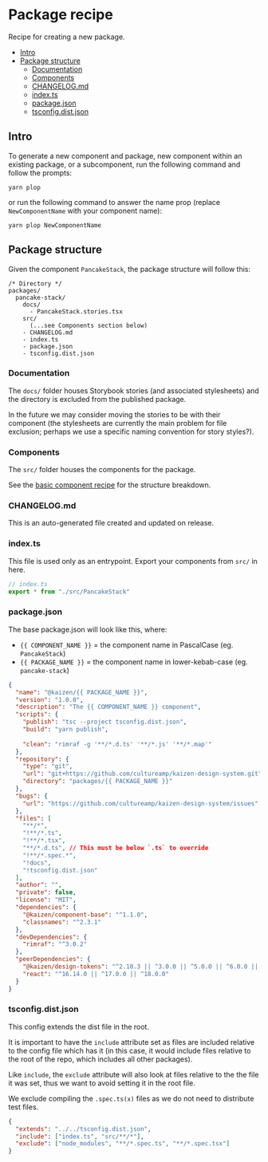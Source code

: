 # Package recipe

Recipe for creating a new package.

- [Intro](#intro)
- [Package structure](#package-structure)
  - [Documentation](#documentation)
  - [Components](#components)
  - [CHANGELOG.md](#changelogmd)
  - [index.ts](#indexts)
  - [package.json](#packagejson)
  - [tsconfig.dist.json](#tsconfigdistjson)

## Intro

To generate a new component and package, new component within an existing package, or a subcomponent,
run the following command and follow the prompts:
```
yarn plop
```
or run the following command to answer the name prop (replace `NewComponentName` with your component name):
```
yarn plop NewComponentName
```

## Package structure

Given the component `PancakeStack`, the package structure will follow this:

```
/* Directory */
packages/
  pancake-stack/
    docs/
      - PancakeStack.stories.tsx
    src/
      (...see Components section below)
    - CHANGELOG.md
    - index.ts
    - package.json
    - tsconfig.dist.json
```

### Documentation

The `docs/` folder houses Storybook stories (and associated stylesheets) and the directory is excluded from the published package.

In the future we may consider moving the stories to be with their component (the stylesheets are currently the main problem for file exclusion; perhaps we use a specific naming convention for story styles?).

### Components

The `src/` folder houses the components for the package.

See the [basic component recipe](basic-component.md) for the structure breakdown.

### CHANGELOG.md

This is an auto-generated file created and updated on release.

### index.ts

This file is used only as an entrypoint. Export your components from `src/` in here.

```ts
// index.ts
export * from "./src/PancakeStack"
```

### package.json

The base package.json will look like this, where:
- `{{ COMPONENT_NAME }}` = the component name in PascalCase (eg. `PancakeStack`)
- `{{ PACKAGE_NAME }}` = the component name in lower-kebab-case (eg. `pancake-stack`)

```json
{
  "name": "@kaizen/{{ PACKAGE_NAME }}",
  "version": "1.0.0",
  "description": "The {{ COMPONENT_NAME }} component",
  "scripts": {
    "publish": "tsc --project tsconfig.dist.json",
    "build": "yarn publish",
    
    "clean": "rimraf -g '**/*.d.ts' '**/*.js' '**/*.map'"
  },
  "repository": {
    "type": "git",
    "url": "git+https://github.com/cultureamp/kaizen-design-system.git",
    "directory": "packages/{{ PACKAGE_NAME }}"
  },
  "bugs": {
    "url": "https://github.com/cultureamp/kaizen-design-system/issues"
  },
  "files": [
    "**/*",
    "!**/*.ts",
    "!**/*.tsx",
    "**/*.d.ts", // This must be below `.ts` to override
    "!**/*.spec.*",
    "!docs",
    "!tsconfig.dist.json"
  ],
  "author": "",
  "private": false,
  "license": "MIT",
  "dependencies": {
    "@kaizen/component-base": "^1.1.0",
    "classnames": "^2.3.1"
  },
  "devDependencies": {
    "rimraf": "^3.0.2"
  },
  "peerDependencies": {
    "@kaizen/design-tokens": "^2.10.3 || ^3.0.0 || ^5.0.0 || ^6.0.0 || ^7.0.0 || ^8.0.0 || ^9.0.0 || ^10.0.0",
    "react": "^16.14.0 || ^17.0.0 || ^18.0.0"  
  }
}
```

### tsconfig.dist.json

This config extends the dist file in the root. 

It is important to have the `include` attribute set as files are included relative to the config file which has it (in this case, it would include files relative to the root of the repo, which includes all other packages).

Like `include`, the `exclude` attribute will also look at files relative to the the file it was set, thus we want to avoid setting it in the root file.

We exclude compiling the `.spec.ts(x)` files as we do not need to distribute test files.

```json
{
  "extends": "../../tsconfig.dist.json",
  "include": ["index.ts", "src/**/*"],
  "exclude": ["node_modules", "**/*.spec.ts", "**/*.spec.tsx"]
}
```
